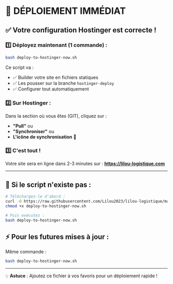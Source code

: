 # 🚀 DÉPLOIEMENT IMMÉDIAT

## ✅ Votre configuration Hostinger est correcte !

### 1️⃣ Déployez maintenant (1 commande) :

```bash
bash deploy-to-hostinger-now.sh
```

Ce script va :
- ✅ Builder votre site en fichiers statiques
- ✅ Les pousser sur la branche `hostinger-deploy`
- ✅ Configurer tout automatiquement

### 2️⃣ Sur Hostinger :

Dans la section où vous êtes (GIT), cliquez sur :
- **"Pull"** ou
- **"Synchroniser"** ou  
- **L'icône de synchronisation** 🔄

### 3️⃣ C'est tout !

Votre site sera en ligne dans 2-3 minutes sur :
**https://lilou-logistique.com**

---

## 📝 Si le script n'existe pas :

```bash
# Téléchargez-le d'abord :
curl -O https://raw.githubusercontent.com/Lilou2023/lilou-logistique/main/deploy-to-hostinger-now.sh
chmod +x deploy-to-hostinger-now.sh

# Puis exécutez :
bash deploy-to-hostinger-now.sh
```

## ⚡ Pour les futures mises à jour :

Même commande :
```bash
bash deploy-to-hostinger-now.sh
```

---

💡 **Astuce** : Ajoutez ce fichier à vos favoris pour un déploiement rapide !